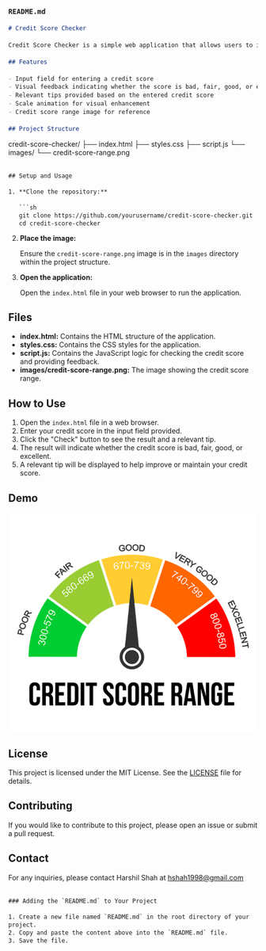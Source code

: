 ### `README.md`
```markdown
# Credit Score Checker

Credit Score Checker is a simple web application that allows users to input their credit score and receive feedback on whether it is bad, fair, good, or excellent. The application also provides relevant tips based on the entered credit score and includes a scale animation to enhance the user experience.

## Features

- Input field for entering a credit score
- Visual feedback indicating whether the score is bad, fair, good, or excellent
- Relevant tips provided based on the entered credit score
- Scale animation for visual enhancement
- Credit score range image for reference

## Project Structure

```
credit-score-checker/
├── index.html
├── styles.css
├── script.js
└── images/
    └── credit-score-range.png
```

## Setup and Usage

1. **Clone the repository:**

   ```sh
   git clone https://github.com/yourusername/credit-score-checker.git
   cd credit-score-checker
   ```

2. **Place the image:**
   
   Ensure the `credit-score-range.png` image is in the `images` directory within the project structure.

3. **Open the application:**

   Open the `index.html` file in your web browser to run the application.

## Files

- **index.html:** Contains the HTML structure of the application.
- **styles.css:** Contains the CSS styles for the application.
- **script.js:** Contains the JavaScript logic for checking the credit score and providing feedback.
- **images/credit-score-range.png:** The image showing the credit score range.

## How to Use

1. Open the `index.html` file in a web browser.
2. Enter your credit score in the input field provided.
3. Click the "Check" button to see the result and a relevant tip.
4. The result will indicate whether the credit score is bad, fair, good, or excellent.
5. A relevant tip will be displayed to help improve or maintain your credit score.

## Demo

![Credit Score Range](images/credit-score-range.png)

## License

This project is licensed under the MIT License. See the [LICENSE](LICENSE) file for details.

## Contributing

If you would like to contribute to this project, please open an issue or submit a pull request.

## Contact

For any inquiries, please contact Harshil Shah at hshah1998@gmail.com
```

### Adding the `README.md` to Your Project

1. Create a new file named `README.md` in the root directory of your project.
2. Copy and paste the content above into the `README.md` file.
3. Save the file.
